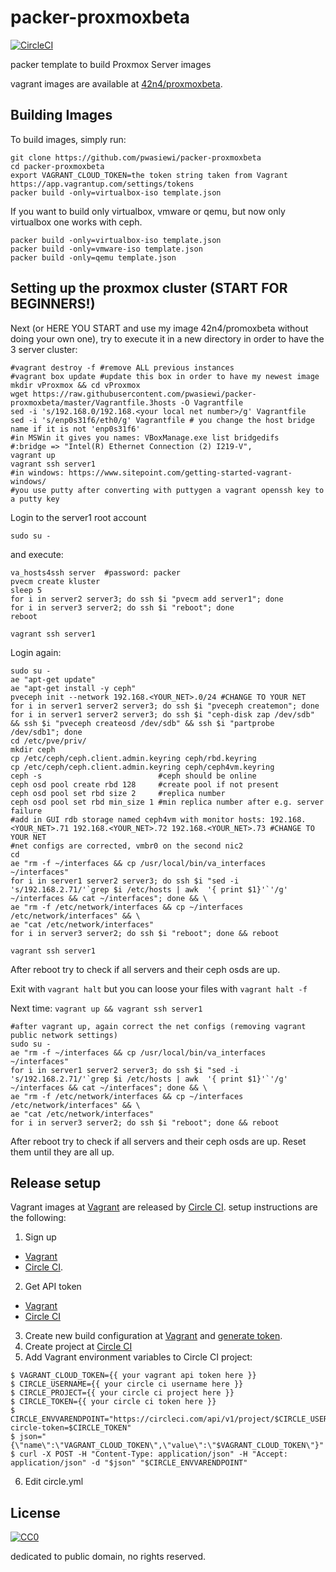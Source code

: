 # packer-proxmoxbeta

[![CircleCI](https://img.shields.io/circleci/project/pwasiewi/packer-proxmoxbeta.svg?maxAge=2592000)](https://circleci.com/gh/pwasiewi/packer-proxmoxbeta)

packer template to build Proxmox Server images

vagrant images are available at [42n4/proxmoxbeta](https://app.vagrantup.com/42n4/boxes/proxmoxbeta).

## Building Images

To build images, simply run:

```
git clone https://github.com/pwasiewi/packer-proxmoxbeta
cd packer-proxmoxbeta
export VAGRANT_CLOUD_TOKEN=the token string taken from Vagrant https://app.vagrantup.com/settings/tokens
packer build -only=virtualbox-iso template.json
```

If you want to build only virtualbox, vmware or qemu, but now only virtualbox one works with ceph.

```
packer build -only=virtualbox-iso template.json
packer build -only=vmware-iso template.json
packer build -only=qemu template.json
```

## Setting up the proxmox cluster (START FOR BEGINNERS!)

Next (or HERE YOU START and use my image 42n4/promoxbeta without doing your own one), 
try to execute it in a new directory in order to have the 3 server cluster:  

```
#vagrant destroy -f #remove ALL previous instances
#vagrant box update #update this box in order to have my newest image
mkdir vProxmox && cd vProxmox
wget https://raw.githubusercontent.com/pwasiewi/packer-proxmoxbeta/master/Vagrantfile.3hosts -O Vagrantfile
sed -i 's/192.168.0/192.168.<your local net number>/g' Vagrantfile
sed -i 's/enp0s31f6/eth0/g' Vagrantfile # you change the host bridge name if it is not 'enp0s31f6'
#in MSWin it gives you names: VBoxManage.exe list bridgedifs
#:bridge => "Intel(R) Ethernet Connection (2) I219-V",
vagrant up
vagrant ssh server1
#in windows: https://www.sitepoint.com/getting-started-vagrant-windows/
#you use putty after converting with puttygen a vagrant openssh key to a putty key
```

Login to the server1 root account 

```
sudo su -
```

and execute:

```
va_hosts4ssh server  #password: packer
pvecm create kluster
sleep 5
for i in server2 server3; do ssh $i "pvecm add server1"; done
for i in server3 server2; do ssh $i "reboot"; done
reboot
```

`vagrant ssh server1`

Login again: 

```
sudo su -
ae "apt-get update"
ae "apt-get install -y ceph"
pveceph init --network 192.168.<YOUR_NET>.0/24 #CHANGE TO YOUR NET
for i in server1 server2 server3; do ssh $i "pveceph createmon"; done
for i in server1 server2 server3; do ssh $i "ceph-disk zap /dev/sdb" && ssh $i "pveceph createosd /dev/sdb" && ssh $i "partprobe /dev/sdb1"; done
cd /etc/pve/priv/
mkdir ceph
cp /etc/ceph/ceph.client.admin.keyring ceph/rbd.keyring
cp /etc/ceph/ceph.client.admin.keyring ceph/ceph4vm.keyring
ceph -s                          #ceph should be online
ceph osd pool create rbd 128     #create pool if not present
ceph osd pool set rbd size 2     #replica number
ceph osd pool set rbd min_size 1 #min replica number after e.g. server failure
#add in GUI rdb storage named ceph4vm with monitor hosts: 192.168.<YOUR_NET>.71 192.168.<YOUR_NET>.72 192.168.<YOUR_NET>.73 #CHANGE TO YOUR NET 
#net configs are corrected, vmbr0 on the second nic2 
cd
ae "rm -f ~/interfaces && cp /usr/local/bin/va_interfaces ~/interfaces"
for i in server1 server2 server3; do ssh $i "sed -i 's/192.168.2.71/'`grep $i /etc/hosts | awk  '{ print $1}'`'/g' ~/interfaces && cat ~/interfaces"; done && \
ae "rm -f /etc/network/interfaces && cp ~/interfaces /etc/network/interfaces" && \
ae "cat /etc/network/interfaces"
for i in server3 server2; do ssh $i "reboot"; done && reboot
```

`vagrant ssh server1`

After reboot try to check if all servers and their ceph osds are up.

Exit with `vagrant halt` but you can loose your files with `vagrant halt -f`

Next time: `vagrant up && vagrant ssh server1`

```
#after vagrant up, again correct the net configs (removing vagrant public network settings)
sudo su -
ae "rm -f ~/interfaces && cp /usr/local/bin/va_interfaces ~/interfaces"
for i in server1 server2 server3; do ssh $i "sed -i 's/192.168.2.71/'`grep $i /etc/hosts | awk  '{ print $1}'`'/g' ~/interfaces && cat ~/interfaces"; done && \
ae "rm -f /etc/network/interfaces && cp ~/interfaces /etc/network/interfaces" && \
ae "cat /etc/network/interfaces"
for i in server3 server2; do ssh $i "reboot"; done && reboot
```

After reboot try to check if all servers and their ceph osds are up. Reset them until they are all up.

## Release setup

Vagrant images at [Vagrant](https://app.vagrantup.com) are released by [Circle CI](https://circleci.com/).
setup instructions are the following:

1. Sign up
  - [Vagrant](https://app.vagrantup.com/account/new)
  - [Circle CI](https://circleci.com/signup).
2. Get API token
  - [Vagrant](https://app.vagrantup.com/settings/security)
  - [Circle CI](https://circleci.com/account/api)
3. Create new build configuration at [Vagrant](https://app.vagrantup.com/boxes/new)
  and [generate token](https://app.vagrantup.com/settings/security).
4. Create project at [Circle CI](https://circleci.com/add-projects)
5. Add Vagrant environment variables to Circle CI project:
  
  ```console
  $ VAGRANT_CLOUD_TOKEN={{ your vagrant api token here }}
  $ CIRCLE_USERNAME={{ your circle ci username here }}
  $ CIRCLE_PROJECT={{ your circle ci project here }}
  $ CIRCLE_TOKEN={{ your circle ci token here }}
  $ CIRCLE_ENVVARENDPOINT="https://circleci.com/api/v1/project/$CIRCLE_USERNAME/$CIRCLE_PROJECT/envvar?circle-token=$CIRCLE_TOKEN"
  $ json="{\"name\":\"VAGRANT_CLOUD_TOKEN\",\"value\":\"$VAGRANT_CLOUD_TOKEN\"}"
  $ curl -X POST -H "Content-Type: application/json" -H "Accept: application/json" -d "$json" "$CIRCLE_ENVVARENDPOINT"
  ```
  
6. Edit circle.yml

## License

[![CC0](http://i.creativecommons.org/p/zero/1.0/88x31.png "CC0")](http://creativecommons.org/publicdomain/zero/1.0/deed)

dedicated to public domain, no rights reserved.

